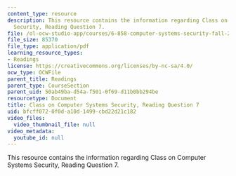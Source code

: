 ```yaml
---
content_type: resource
description: This resource contains the information regarding Class on Computer Systems
  Security, Reading Question 7.
file: /ol-ocw-studio-app/courses/6-858-computer-systems-security-fall-2014/bfcff0720f0da10d1499cbd22d21c182_MIT6_858F14_Reading7.pdf
file_size: 85370
file_type: application/pdf
learning_resource_types:
- Readings
license: https://creativecommons.org/licenses/by-nc-sa/4.0/
ocw_type: OCWFile
parent_title: Readings
parent_type: CourseSection
parent_uid: 50ab49ba-d54a-f501-0f69-d11b0bb294be
resourcetype: Document
title: Class on Computer Systems Security, Reading Question 7
uid: bfcff072-0f0d-a10d-1499-cbd22d21c182
video_files:
  video_thumbnail_file: null
video_metadata:
  youtube_id: null
---
```

This resource contains the information regarding Class on Computer Systems Security, Reading Question 7.